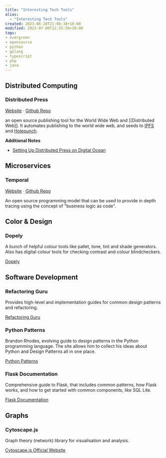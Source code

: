```yaml
---
title: "Interesting Tech Tools"
alias:
  - "Interesting Tech Tools"
created: 2023-06-28T21:08:38+10:00
modified: 2023-07-09T12:35:50+10:00
tags:
- evergreen
- opensource
- python
- golang
- typescript
- php
- java
---
```


## Distributed Computing

### Distributed Press

[Website](https://distributed.press/)  ·  [Github Repo](https://github.com/hyphacoop/api.distributed.press)

an open source publishing tool for the World Wide Web and [[Distributed Web]]. It automates publishing to the world wide web, and seeds to [IPFS](ipfs.md) and [Holepunch](holepunch.md).

**Additional Notes**
- [Setting Up Distributed Press on Digital Ocean](posts/setting-up-distributed-press-on-digital-ocean.md)

## Microservices

### Temporal

[Website](https://temporal.io/) · [Github Repo](https://github.com/temporalio/temporal)

An open source programming model that can be used to provide in depth tracing using the concept of "business logic as code". 

## Color & Design

### Dopely

A bunch of helpful colour tools like pallet, tone, tint and shade generators. Also has digital colour tools for checking contrast and colour blindcheckers.

[Dopely](https://colors.dopely.top/)

## Software Development

### Refactoring Guru

Provides high-level and implementation guides for common design patterns and refactoring.

[Refactoring Guru](https://refactoring.guru/)

### Python Patterns

Brandon Rhodes, evolving guide to design patterns in the Python programming language. The site allows him to collect his ideas about Python and Design Patterns all in one place.

[Python Patterns](https://python-patterns.guide/)

### Flask Documentation

Comprehensive guide to Flask, that includes common patterns, how Flask works, and how to get started with common components, like SQL Lite.

[Flask Documentation](https://flask.palletsprojects.com/en/2.3.x/)


## Graphs

### Cytoscape.js

Graph theory (network) library for visualisation and analysis.

[Cytoscape.js Official Website](https://js.cytoscape.org/)